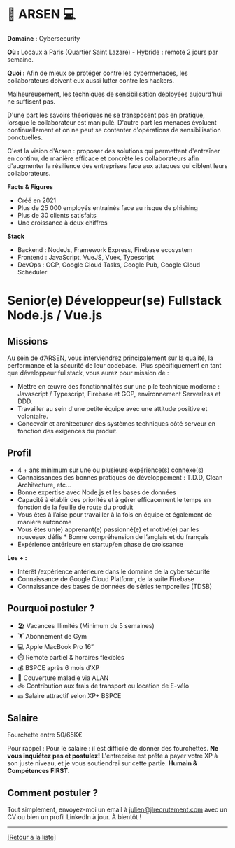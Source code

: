 # 🦠 ARSEN 💻

**Domaine :** Cybersecurity

**Où :** Locaux à Paris (Quartier Saint Lazare) - Hybride : remote 2 jours par semaine. 

**Quoi :** Afin de mieux se protéger contre les cybermenaces, les collaborateurs doivent eux aussi lutter contre les hackers.

Malheureusement, les techniques de sensibilisation déployées aujourd'hui ne suffisent pas.

D'une part les savoirs théoriques ne se transposent pas en pratique, lorsque le collaborateur est manipulé. D'autre part les menaces évoluent continuellement et on ne peut se contenter d'opérations de sensibilisation ponctuelles.

C'est la vision d'Arsen : proposer des solutions qui permettent d'entraîner en continu, de manière efficace et concrète les collaborateurs afin d'augmenter la résilience des entreprises face aux attaques qui ciblent leurs collaborateurs.  

**Facts & Figures**

* Créé en 2021
* Plus de 25 000 employés entrainés face au risque de phishing
* Plus de 30 clients satisfaits 
* Une croissance à deux chiffres 

**Stack**

* Backend : NodeJs, Framework Express, Firebase ecosystem
* Frontend : JavaScript, VueJS, Vuex, Typescript 
* DevOps : GCP, Google Cloud Tasks, Google Pub, Google Cloud Scheduler


# Senior(e) Développeur(se) Fullstack Node.js / Vue.js

## Missions

Au sein de d’ARSEN, vous interviendrez principalement sur la qualité, la performance et la sécurité de leur codebase.  Plus spécifiquement en tant que développeur fullstack, vous aurez pour mission de :  

* Mettre en œuvre des fonctionnalités sur une pile technique moderne : Javascript / Typescript, Firebase et GCP, environnement Serverless et DDD.
* Travailler au sein d'une petite équipe avec une attitude positive et volontaire.
* Concevoir et architecturer des systèmes techniques côté serveur en fonction des exigences du produit.

## Profil

* 4 + ans minimum sur une ou plusieurs expérience(s) connexe(s) 
* Connaissances des bonnes pratiques de développement : T.D.D, Clean Architecture, etc…
* Bonne expertise avec Node.js et les bases de données 
* Capacité à établir des priorités et à gérer efficacement le temps en fonction de la feuille de route du produit 
* Vous êtes à l’aise pour travailler à la fois en équipe et également de manière autonome 
* Vous êtes un(e) apprenant(e) passionné(e) et motivé(e) par les nouveaux défis * Bonne compréhension de l’anglais et du français 
* Expérience antérieure en startup/en phase de croissance 

**Les + :**  
* Intérêt /expérience antérieure dans le domaine de la cybersécurité 
* Connaissance de Google Cloud Platform, de la suite Firebase 
* Connaissance des bases de données de séries temporelles (TDSB) 

## Pourquoi postuler ?  

* 🏖️ Vacances Illimités (Minimum de 5 semaines) 
* 🏋️ Abonnement de Gym 
* 💻 Apple MacBook Pro 16” 
* ⏱️ Remote partiel & horaires flexibles 
* 💰 BSPCE après 6 mois d’XP 
* 💊 Couverture maladie via ALAN 
* 🚲 Contribution aux frais de transport ou location de E-vélo
* 💶 Salaire attractif selon XP+ BSPCE


## Salaire 

Fourchette entre 50/65K€

Pour rappel : Pour le salaire : il est difficile de donner des fourchettes. **Ne vous inquiétez pas et postulez!** L'entreprise est prête à payer votre XP à son juste niveau, et je vous soutiendrai sur cette partie. **Humain & Compétences FIRST.**

## Comment postuler ? 

Tout simplement, envoyez-moi un email à julien@jlrecrutement.com avec un CV ou bien un profil LinkedIn à jour. À bientôt !

----
<a href="https://github.com/jlondiche/job-board-php/blob/master/README.md">[Retour a la liste]</a>

